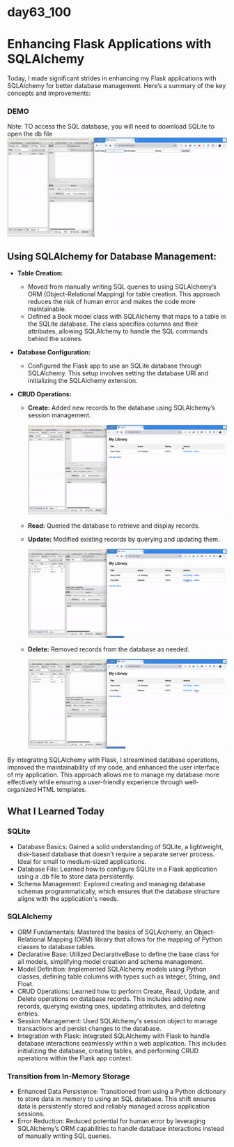 # day63_100

# Enhancing Flask Applications with SQLAlchemy
Today, I made significant strides in enhancing my Flask applications with SQLAlchemy for better database management. Here’s a summary of the key concepts and improvements:

### DEMO
Note: TO access the SQL database, you will need to download SQLite to open the db file
![](https://github.com/AlvinChin1608/day63_100/blob/main/gif_demo/full_demo_SQLDBconverter.gif)

## Using SQLAlchemy for Database Management:

- __Table Creation:__
  - Moved from manually writing SQL queries to using SQLAlchemy’s ORM (Object-Relational Mapping) for table creation. This approach reduces the risk of human error and makes the code more maintainable.
  - Defined a Book model class with SQLAlchemy that maps to a table in the SQLite database. The class specifies columns and their attributes, allowing SQLAlchemy to handle the SQL commands behind the scenes.
 
- __Database Configuration:__
  - Configured the Flask app to use an SQLite database through SQLAlchemy. This setup involves setting the database URI and initializing the SQLAlchemy extension.
 
- __CRUD Operations:__
  - __Create:__ Added new records to the database using SQLAlchemy’s session management.
    
    ![](https://github.com/AlvinChin1608/day63_100/blob/main/gif_demo/adding-ezgif.com-video-to-gif-converter.gif)
    
  - __Read:__ Queried the database to retrieve and display records.
  - __Update:__ Modified existing records by querying and updating them.

    ![](https://github.com/AlvinChin1608/day63_100/blob/main/gif_demo/update-ezgif.com-video-to-gif-converter.gif)
    
  - __Delete:__ Removed records from the database as needed.
    
    ![](https://github.com/AlvinChin1608/day63_100/blob/main/gif_demo/delete-ezgif.com-video-to-gif-converter.gif)

By integrating SQLAlchemy with Flask, I streamlined database operations, improved the maintainability of my code, and enhanced the user interface of my application. This approach allows me to manage my database more effectively while ensuring a user-friendly experience through well-organized HTML templates.

## What I Learned Today
### SQLite
- Database Basics: Gained a solid understanding of SQLite, a lightweight, disk-based database that doesn't require a separate server process. Ideal for small to medium-sized applications.
- Database File: Learned how to configure SQLite in a Flask application using a .db file to store data persistently.
- Schema Management: Explored creating and managing database schemas programmatically, which ensures that the database structure aligns with the application's needs.

### SQLAlchemy
- ORM Fundamentals: Mastered the basics of SQLAlchemy, an Object-Relational Mapping (ORM) library that allows for the mapping of Python classes to database tables.
- Declarative Base: Utilized DeclarativeBase to define the base class for all models, simplifying model creation and schema management.
- Model Definition: Implemented SQLAlchemy models using Python classes, defining table columns with types such as Integer, String, and Float.
- CRUD Operations: Learned how to perform Create, Read, Update, and Delete operations on database records. This includes adding new records, querying existing ones, updating attributes, and deleting entries.
- Session Management: Used SQLAlchemy's session object to manage transactions and persist changes to the database.
- Integration with Flask: Integrated SQLAlchemy with Flask to handle database interactions seamlessly within a web application. This includes initializing the database, creating tables, and performing CRUD operations within the Flask app context.

### Transition from In-Memory Storage
- Enhanced Data Persistence: Transitioned from using a Python dictionary to store data in memory to using an SQL database. This shift ensures data is persistently stored and reliably managed across application sessions.
- Error Reduction: Reduced potential for human error by leveraging SQLAlchemy’s ORM capabilities to handle database interactions instead of manually writing SQL queries.
